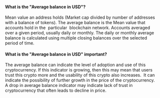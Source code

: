 #### What is the "Average balance in USD"?

Mean value an address holds (Market cap divided by number of addresses with a balance of tokens). The average balance is the Mean value that accounts hold in the  particular  blockchain network. Accounts averaged over a given period, usually daily or monthly. The daily or monthly average balance is calculated using multiple closing balances over the selected period of time.

#### What is the "Average balance in USD" important?

The average balance can indicate the level of adoption and use of this cryptocurrency. If this indicator is growing, then this may mean that users trust this crypto more and the usability of this crypto also increases.  It can indicate the possibility of further growth in the price of the cryptocurrency. A drop in average balance indicator may indicate lack of trust in cryptocurrency that often leads to decline in price.